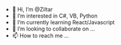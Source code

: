 - 👋 Hi, I’m @Ziltar
- 👀 I’m interested in C#, VB, Python
- 🌱 I’m currently learning React/Javascript
- 💞️ I’m looking to collaborate on ...
- 📫 How to reach me ...

<!---
Ziltar/Ziltar is a ✨ special ✨ repository because its `README.md` (this file) appears on your GitHub profile.
You can click the Preview link to take a look at your changes.
--->
